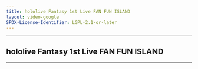 ```yaml
---
title: hololive Fantasy 1st Live FAN FUN ISLAND
layout: video-google
SPDX-License-Identifier: LGPL-2.1-or-later
---
```


---

## hololive Fantasy 1st Live FAN FUN ISLAND

<div class="container">
  <video-js id="my-video" class="vjs-fluid vjs-layout-medium" controls preload="auto" poster="https://xx58j-my.sharepoint.com/:i:/g/personal/akunanime_xx58j_onmicrosoft_com/Ea9Gwv1W2dRCjh38MRcu3LIBf5H6GB3yY0k_FHE15qMNCw?download=1">
    <source src="https://xx58j-my.sharepoint.com/:v:/g/personal/peekaboo_xx58j_onmicrosoft_com/EYGJxfbHNRVMjFNt7CWhVX4BxhqlSlWK2ekZN2GP4iztyQ?download=1" type="video/mp4"/>
  </video-js>
</div>

---